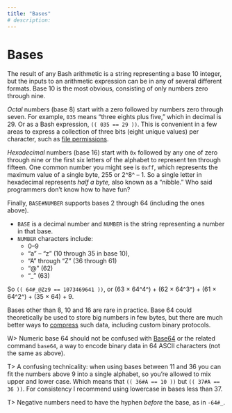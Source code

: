 ```yaml
---
title: "Bases"
# description:
---
```


# Bases


The result of any Bash arithmetic is a string representing a base 10 integer, but the inputs to an arithmetic expression can be in any of several different formats. Base 10 is the most obvious, consisting of only numbers zero through nine.

*Octal* numbers (base 8) start with a zero followed by numbers zero through seven. For example, `035` means “three eights plus five,” which in decimal is 29. Or as a Bash expression, `(( 035 == 29 ))`. This is convenient in a few areas to express a collection of three bits (eight unique values) per character, such as [file permissions](#permissions).

*Hexadecimal* numbers (base 16) start with `0x` followed by any one of zero through nine or the first six letters of the alphabet to represent ten through fifteen. One common number you might see is `0xff`, which represents the maximum value of a single byte, 255 or 2^8^ – 1. So a single letter in hexadecimal represents *half a byte,* also known as a “nibble.” Who said programmers don’t know how to have fun?

Finally, `BASE#NUMBER` supports bases 2 through 64 (including the ones above).

- `BASE` is a decimal number and `NUMBER` is the string representing a number in that base.
- `NUMBER` characters include:
   - 0–9
   - “a” – “z” (10 through 35 in base 10),
   - “A” through “Z” (36 through 61)
   - “@” (62)
   - “_” (63)

So `(( 64#_@Zz9 == 1073469641 ))`, or (63 × 64^4^) + (62 × 64^3^) + (61 × 64^2^) + (35 × 64) + 9.

Bases other than 8, 10 and 16 are rare in practice. Base 64 could theoretically be used to store big numbers in few bytes, but there are much better ways to [compress](#compression) such data, including custom binary protocols.

W> Numeric base 64 should not be confused with [Base64](https://en.wikipedia.org/w/index.php?title=Base64&oldid=1010775054) or the related command `base64`, a way to encode binary data in 64 ASCII characters (not the same as above).

T> A confusing technicality: when using bases between 11 and 36 you can fit the numbers above 9 into a single alphabet, so you’re allowed to mix upper and lower case. Which means that `(( 36#A == 10 ))` but `(( 37#A == 36 ))`. For consistency I recommend using lowercase in bases less than 37.

T> Negative numbers need to have the hyphen *before* the base, as in `-64#_`.
